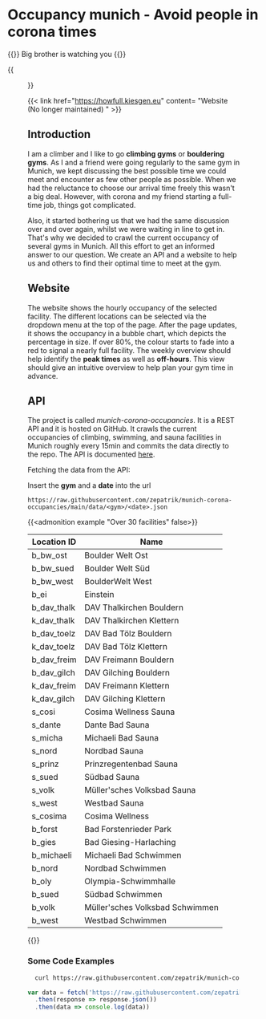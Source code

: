 # Occupancy munich - Avoid people in corona times


{{<admonition type=quote title="George_Orwell">}}
Big brother is watching you
{{</admonition>}}

{{<figure src= "bubble_chart.gif" title="Weekly overview of the occupancy of a facility">}}


{{< link href="https://howfull.kiesgen.eu" content= "Website (No longer maintained) " >}}

## Introduction

I am a climber and I like to go  **climbing gyms** or **bouldering gyms**. As I and a friend were going regularly to the same gym in Munich, we kept discussing the best possible time we could meet and encounter as few other people as possible. When we had the reluctance to choose our arrival time freely this wasn't a big deal. However, with corona and my friend starting a full-time job, things got complicated. 

Also, it started bothering us that we had the same discussion over and over again, whilst we were waiting in line to get in. That's why we decided to crawl the current occupancy of several gyms in Munich. All this effort to get an informed answer to our question. We create an API and a website to help us and others to find their optimal time to meet at the gym. 

## Website

The website shows the hourly occupancy of the selected facility. The different locations can be selected via the dropdown menu at the top of the page. After the page updates, it shows the occupancy in a bubble chart, which depicts the percentage in size. If over 80%, the colour starts to fade into a red to signal a nearly full facility. The weekly overview should help identify the **peak times** as well as **off-hours**. This view should give an intuitive overview to help plan your gym time in advance.



## API

The project is called *munich-corona-occupancies*. It is a REST API and it is hosted on GitHub. It crawls the current occupancies of climbing, swimming, and sauna facilities in Munich roughly every 15min and commits the data directly to the repo. The API is documented [here](https://zepatrik.github.io/munich-corona-occupancies/).


Fetching the data from the API:

Insert the **gym** and a **date** into the url
```
https://raw.githubusercontent.com/zepatrik/munich-corona-occupancies/main/data/<gym>/<date>.json
```

{{<admonition example "Over 30 facilities" false>}}


| Location ID | Name                            |
|-------------|---------------------------------|
| b_bw_ost    | Boulder Welt Ost                |
| b_bw_sued   | Boulder Welt Süd                |
| b_bw_west   | BoulderWelt West                |
| b_ei        | Einstein                        |
| b_dav_thalk | DAV Thalkirchen Bouldern        |
| k_dav_thalk | DAV Thalkirchen Klettern        |
| b_dav_toelz | DAV Bad Tölz Bouldern           |
| k_dav_toelz | DAV Bad Tölz Klettern           |
| b_dav_freim | DAV Freimann Bouldern           |
| b_dav_gilch | DAV Gilching Bouldern           |
| k_dav_freim | DAV Freimann Klettern           |
| k_dav_gilch | DAV Gilching Klettern           |
| s_cosi      | Cosima Wellness Sauna           |
| s_dante     | Dante Bad Sauna                 |
| s_micha     | Michaeli Bad Sauna              |
| s_nord      | Nordbad Sauna                   |
| s_prinz     | Prinzregentenbad Sauna          |
| s_sued      | Südbad Sauna                    |
| s_volk      | Müller'sches Volksbad Sauna     |
| s_west      | Westbad Sauna                   |
| s_cosima    | Cosima Wellness                 |
| b_forst     | Bad Forstenrieder Park          |
| b_gies      | Bad Giesing-Harlaching          |
| b_michaeli  | Michaeli Bad Schwimmen          |
| b_nord      | Nordbad Schwimmen               |
| b_oly       | Olympia-Schwimmhalle            |
| b_sued      | Südbad Schwimmen                |
| b_volk      | Müller'sches Volksbad Schwimmen |
| b_west      | Westbad Schwimmen               |

{{</admonition>}}


### Some Code Examples

```bash 
  curl https://raw.githubusercontent.com/zepatrik/munich-corona-occupancies/main/data/b_ei/2020-10-28.json
```

```js
var data = fetch('https://raw.githubusercontent.com/zepatrik/munich-corona-occupancies/main/data/b_ei/2020-10-28.json')
  .then(response => response.json())
  .then(data => console.log(data))
```



